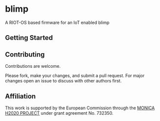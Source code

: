 # blimp
A RIOT-OS based firmware for an IoT enabled blimp

## Getting Started

## Contributing
Contributions are welcome.

Please fork, make your changes, and submit a pull request.
For major changes open an issue to discuss with other authors first.

## Affiliation
This work is supported by the European Commission through the
[MONICA H2020 PROJECT](https://www.monica-project.eu) under
grant agreement No. 732350.
